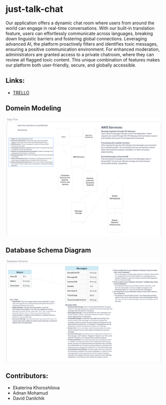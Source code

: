 # just-talk-chat

Our application offers a dynamic chat room where users from around the world can engage in real-time conversations. With our built-in translation feature, users can effortlessly communicate across languages, breaking down linguistic barriers and fostering global connections. Leveraging advanced AI, the platform proactively filters and identifies toxic messages, ensuring a positive communication environment. For enhanced moderation, administrators are granted access to a private chatroom, where they can review all flagged toxic content. This unique combination of features makes our platform both user-friendly, secure, and globally accessible.

## Links:
- [TRELLO](https://trello.com/invite/b/uxaSmWNf/ATTIbc7032965c8252ccaf74a03c4c7b28fb7EEEA6C2/just-talk-chat)

## Domein Modeling
![UML](./assets/newUML.png)

## Database Schema Diagram
![DB Modeling](./assets/newSchema.png)

## Contributors:
- Ekaterina Khoroshilova
- Adnan Mohamud
- David Danilchik
